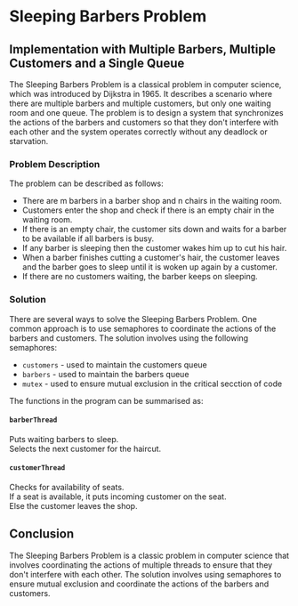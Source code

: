 # Sleeping Barbers Problem
## Implementation with Multiple Barbers, Multiple Customers and a Single Queue

The Sleeping Barbers Problem is a classical problem in computer science, which was introduced by Dijkstra in 1965. It describes a scenario where there are multiple barbers and multiple customers, but only one waiting room and one queue. The problem is to design a system that synchronizes the actions of the barbers and customers so that they don't interfere with each other and the system operates correctly without any deadlock or starvation.

### Problem Description

The problem can be described as follows:
* There are m barbers in a barber shop and n chairs in the waiting room.
* Customers enter the shop and check if there is an empty chair in the waiting room.
* If there is an empty chair, the customer sits down and waits for a barber to be available if all barbers is busy.
* If any barber is sleeping then the customer wakes him up to cut his hair.
* When a barber finishes cutting a customer's hair, the customer leaves and the barber goes to sleep until it is woken up again by a customer.
* If there are no customers waiting, the barber keeps on sleeping.

### Solution

There are several ways to solve the Sleeping Barbers Problem. One common approach is to use semaphores to coordinate the actions of the barbers and customers.
The solution involves using the following semaphores:
* `customers` - used to maintain the customers queue
* `barbers` - used to maintain the barbers queue
* `mutex` - used to ensure mutual exclusion in the critical secction of code

The functions in the program can be summarised as:

#### `barberThread`

Puts waiting barbers to sleep.<br />
Selects the next customer for the haircut.<br />


#### `customerThread`

Checks for availability of seats.<br />
If a seat is available, it puts incoming customer on the seat.<br />
Else the customer leaves the shop.<br />
  
## Conclusion

The Sleeping Barbers Problem is a classic problem in computer science that involves coordinating the actions of multiple threads to ensure that they don't interfere with each other. The solution involves using semaphores to ensure mutual exclusion and coordinate the actions of the barbers and customers.
